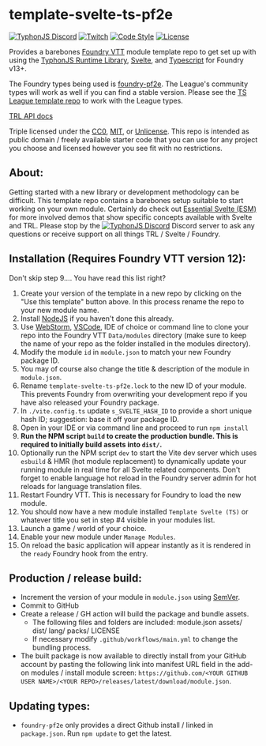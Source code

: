 # template-svelte-ts-pf2e
[![TyphonJS Discord](https://img.shields.io/discord/737953117999726592?label=TyphonJS%20Discord)](https://typhonjs.io/discord/)
[![Twitch](https://img.shields.io/twitch/status/typhonrt?style=social)](https://www.twitch.tv/typhonrt)
[![Code Style](https://img.shields.io/badge/code%20style-allman-yellowgreen.svg?style=flat)](https://en.wikipedia.org/wiki/Indent_style#Allman_style)
[![License](https://img.shields.io/badge/license-MIT-yellowgreen.svg?style=flat)](https://github.com/typhonjs-fvtt-demo/template-svelte-esm/blob/main/LICENSE)

Provides a barebones [Foundry VTT](https://foundryvtt.com/) module template repo to get set up with using the [TyphonJS Runtime Library](https://github.com/typhonjs-fvtt-lib/runtime), [Svelte](https://svelte.dev/), and [Typescript](https://www.typescriptlang.org/) for Foundry v13+.

The Foundry types being used is [foundry-pf2e](https://github.com/7H3LaughingMan/foundry-pf2e). The League's community
types will work as well if you can find a stable version. Please see the [TS League template repo](https://github.com/typhonjs-fvtt-demo/template-svelte-ts-league)
to work with the League types.

[TRL API docs](https://typhonjs-fvtt-lib.github.io/api-docs/index.html)

Triple licensed under the [CC0](https://github.com/typhonjs-fvtt-demo/template-svelte-esm/blob/main/LICENSE-CC0),
[MIT](https://github.com/typhonjs-fvtt-demo/template-svelte-esm/blob/main/LICENSE-MIT), or
[Unlicense](https://github.com/typhonjs-fvtt-demo/template-svelte-esm/blob/main/LICENSE-UNLICENSE). This repo is
intended as public domain / freely available starter code that you can use for any project you choose and licensed
however you see fit with no restrictions.

## About:
Getting started with a new library or development methodology can be difficult. This template repo contains a
barebones setup suitable to start working on your own module. Certainly do check out
[Essential Svelte (ESM)](https://github.com/typhonjs-fvtt-demo/essential-svelte-esm) for more involved demos that show specific
concepts available with Svelte and TRL. Please stop by the
[![TyphonJS Discord](https://img.shields.io/discord/737953117999726592?label=TyphonJS)](https://typhonjs.io/discord/)
Discord server to ask any questions or receive support on all things TRL / Svelte / Foundry.

## Installation (Requires Foundry VTT version 12):

Don't skip step 9.... You have read this list right?

1. Create your version of the template in a new repo by clicking on the "Use this template" button above. In this process rename
   the repo to your new module name.
2. Install [NodeJS](https://nodejs.org/) if you haven't done this already.
3. Use [WebStorm](https://www.jetbrains.com/webstorm/), [VSCode](https://code.visualstudio.com/), IDE of choice or command line to
   clone your repo into the Foundry VTT `Data/modules` directory (make sure to keep the name
   of your repo as the folder installed in the modules directory).
4. Modify the module `id` in `module.json` to match your new Foundry package ID.
5. You may of course also change the title & description of the module in `module.json`.
6. Rename `template-svelte-ts-pf2e.lock` to the new ID of your module. This prevents Foundry from overwriting your development
   repo if you have also released your Foundry package.
7. In `./vite.config.ts` update `s_SVELTE_HASH_ID` to provide a short unique hash ID; suggestion: base it off your package ID.
8. Open in your IDE or via command line and proceed to run `npm install`
9. __Run the NPM script `build` to create the production bundle. This is required to initially build assets into `dist/`.__
10. Optionally run the NPM script `dev` to start the Vite dev server which uses `esbuild` &
   HMR (hot module replacement) to dynamically update your running module in real time for all Svelte related components.
   Don't forget to enable language hot reload in the Foundry server admin for hot reloads for language translation files.
11. Restart Foundry VTT. This is necessary for Foundry to load the new module.
12. You should now have a new module installed `Template Svelte (TS)` or whatever title you set in step #4 visible in
   your modules list.
13. Launch a game / world of your choice.
14. Enable your new module under `Manage Modules`.
15. On reload the basic application will appear instantly as it is rendered in the `ready` Foundry hook from the entry.

## Production / release build:
- Increment the version of your module in `module.json` using [SemVer](https://semver.org/).
- Commit to GitHub
- Create a release / GH action will build the package and bundle assets.
  - The following files and folders are included: module.json assets/ dist/ lang/ packs/ LICENSE
  - If necessary modify `.github/workflows/main.yml` to change the bundling process.
- The built package is now available to directly install from your GitHub account by pasting the following link into
  manifest URL field in the add-on modules / install module screen: `https://github.com/<YOUR GITHUB USER NAME>/<YOUR REPO>/releases/latest/download/module.json`.

## Updating types:
- `foundry-pf2e` only provides a direct Github install / linked in `package.json`. Run `npm update` to get the latest.

